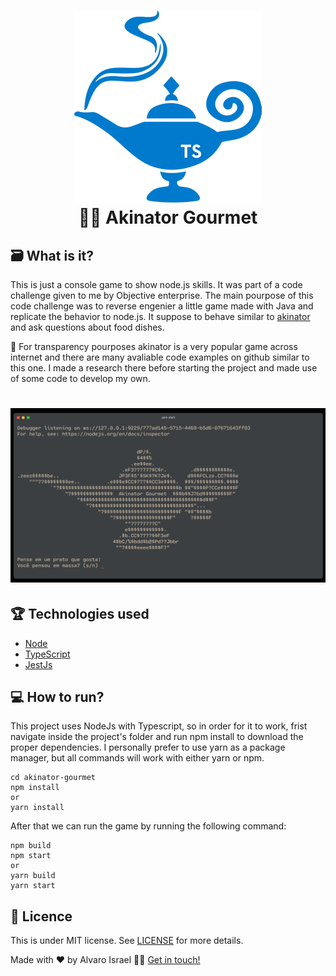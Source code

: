 <h1 align="center">
    <img  alt="Akinator Gourmet" width="300" height="307" src="https://github.com/AlvaroIsrael/akinator-gourmet/blob/main/src/images/magic-lamp-logo.png"/>
    <br>
    🧞‍♂️ Akinator Gourmet
</h1>

## 🗃 What is it?

This is just a console game to show node.js skills. It was part of a code challenge given to me by Objective enterprise.
The main pourpose of this code challenge was to reverse engenier a little game made with Java and replicate the behavior to node.js.
It suppose to behave similar to [akinator](https://pt.akinator.com/) and ask questions about food dishes.

📌 For transparency pourposes akinator is a very popular game across internet and there are many avaliable code examples on github similar to this one.
I made a research there before starting the project and made use of some code to develop my own.

<h1 align="center">
    <img  alt="Akinator Console " src="https://github.com/AlvaroIsrael/akinator-gourmet/blob/main/src/images/akinator-gourmet-console.png"/>
</h1>

## 🏆 Technologies used

- [Node](https://nodejs.org/en/)
- [TypeScript](https://www.typescriptlang.org/)
- [JestJs](https://jestjs.io/)

## 💻 How to run?

This project uses NodeJs with Typescript, so in order for it to work, frist navigate inside the project's folder and run npm install to download the proper dependencies.
I personally prefer to use yarn as a package manager, but all commands will work with either yarn or npm.
```
cd akinator-gourmet
npm install
or
yarn install
```

After that we can run the game by running the following command:
```
npm build
npm start
or
yarn build
yarn start
```

## 📝 Licence

This is under MIT license. See [LICENSE](LICENSE.md) for more details.

Made with ❤️ by Alvaro Israel 👏🏻 [Get in touch!](https://www.linkedin.com/in/alvaroisraeldesenvolvedor/)
